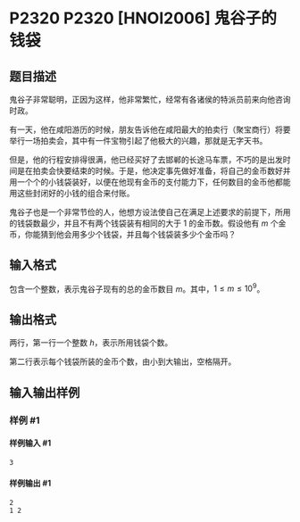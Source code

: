 # P2320 P2320 [HNOI2006] 鬼谷子的钱袋

## 题目描述

鬼谷子非常聪明，正因为这样，他非常繁忙，经常有各诸侯的特派员前来向他咨询时政。

有一天，他在咸阳游历的时候，朋友告诉他在咸阳最大的拍卖行（聚宝商行）将要举行一场拍卖会，其中有一件宝物引起了他极大的兴趣，那就是无字天书。

但是，他的行程安排得很满，他已经买好了去邯郸的长途马车票，不巧的是出发时间是在拍卖会快要结束的时候。于是，他决定事先做好准备，将自己的金币数好并用一个个的小钱袋装好，以便在他现有金币的支付能力下，任何数目的金币他都能用这些封闭好的小钱的组合来付账。

鬼谷子也是一个非常节俭的人，他想方设法使自己在满足上述要求的前提下，所用的钱袋数最少，并且不有两个钱袋装有相同的大于 $1$ 的金币数。假设他有 $m$ 个金币，你能猜到他会用多少个钱袋，并且每个钱袋装多少个金币吗？

## 输入格式

包含一个整数，表示鬼谷子现有的总的金币数目 $m$。其中，$1 \le m \le {10}^9$。

## 输出格式

两行，第一行一个整数 $h$，表示所用钱袋个数。

第二行表示每个钱袋所装的金币个数，由小到大输出，空格隔开。

## 输入输出样例

### 样例 #1

#### 样例输入 #1

```
3
```

#### 样例输出 #1

```
2
1 2
```
